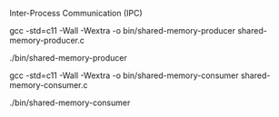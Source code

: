 Inter-Process Communication (IPC) 



gcc -std=c11 -Wall -Wextra -o bin/shared-memory-producer shared-memory-producer.c

./bin/shared-memory-producer

gcc -std=c11 -Wall -Wextra -o bin/shared-memory-consumer shared-memory-consumer.c

./bin/shared-memory-consumer